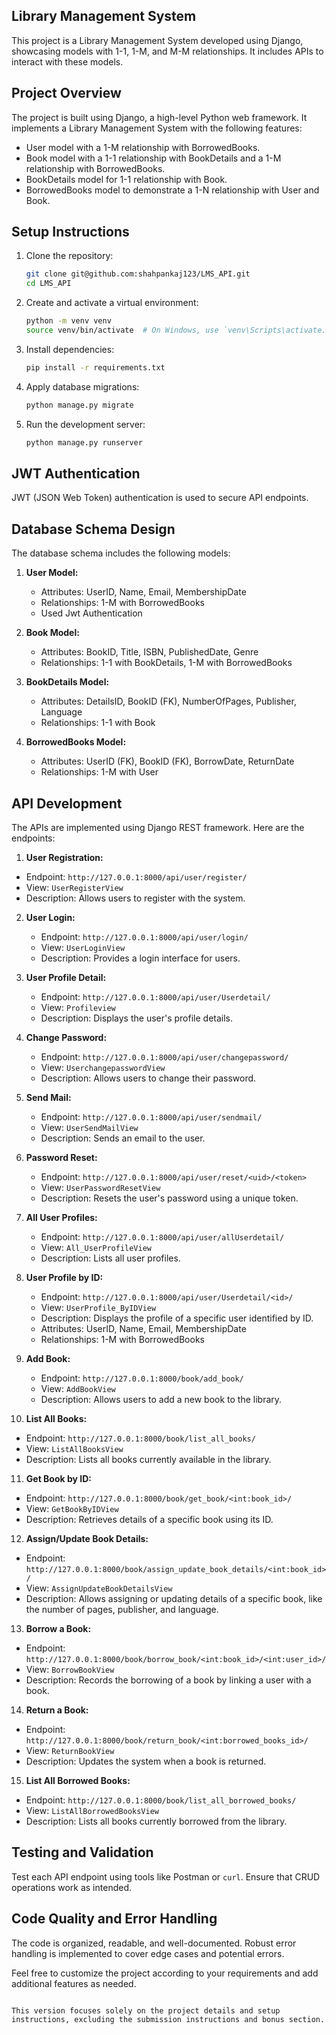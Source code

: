 
## Library Management System

This project is a Library Management System developed using Django, showcasing models with 1-1, 1-M, and M-M relationships. It includes APIs to interact with these models.

## Project Overview

The project is built using Django, a high-level Python web framework. It implements a Library Management System with the following features:
- User model with a 1-M relationship with BorrowedBooks.
- Book model with a 1-1 relationship with BookDetails and a 1-M relationship with BorrowedBooks.
- BookDetails model for 1-1 relationship with Book.
- BorrowedBooks model to demonstrate a 1-N relationship with User and Book.

## Setup Instructions

1. Clone the repository:

   ```bash
   git clone git@github.com:shahpankaj123/LMS_API.git
   cd LMS_API
   ```

2. Create and activate a virtual environment:

   ```bash
   python -m venv venv
   source venv/bin/activate  # On Windows, use `venv\Scripts\activate.bat if using cmd else .ps1`
   ```

3. Install dependencies:

   ```bash
   pip install -r requirements.txt
   ```

4. Apply database migrations:

   ```bash
   python manage.py migrate
   ```

5. Run the development server:

   ```bash
   python manage.py runserver
   ```
   
## JWT Authentication
   JWT (JSON Web Token) authentication is used to secure API endpoints. 
   
## Database Schema Design

The database schema includes the following models:

1. **User Model:**
   - Attributes: UserID, Name, Email, MembershipDate
   - Relationships: 1-M with BorrowedBooks
   - Used Jwt Authentication

2. **Book Model:**
   - Attributes: BookID, Title, ISBN, PublishedDate, Genre
   - Relationships: 1-1 with BookDetails, 1-M with BorrowedBooks

3. **BookDetails Model:**
   - Attributes: DetailsID, BookID (FK), NumberOfPages, Publisher, Language
   - Relationships: 1-1 with Book

4. **BorrowedBooks Model:**
   - Attributes: UserID (FK), BookID (FK), BorrowDate, ReturnDate
   - Relationships: 1-M with User

## API Development

The APIs are implemented using Django REST framework. Here are the endpoints:

 1. **User Registration:**
   - Endpoint: `http://127.0.0.1:8000/api/user/register/`
   - View: `UserRegisterView`
   - Description: Allows users to register with the system.

2. **User Login:**
   - Endpoint: `http://127.0.0.1:8000/api/user/login/`
   - View: `UserLoginView`
   - Description: Provides a login interface for users.

3. **User Profile Detail:**
   - Endpoint: `http://127.0.0.1:8000/api/user/Userdetail/`
   - View: `Profileview`
   - Description: Displays the user's profile details.

4. **Change Password:**
   - Endpoint: `http://127.0.0.1:8000/api/user/changepassword/`
   - View: `UserchangepasswordView`
   - Description: Allows users to change their password.

5. **Send Mail:**
   - Endpoint: `http://127.0.0.1:8000/api/user/sendmail/`
   - View: `UserSendMailView`
   - Description: Sends an email to the user.

6. **Password Reset:**
   - Endpoint: `http://127.0.0.1:8000/api/user/reset/<uid>/<token>`
   - View: `UserPasswordResetView`
   - Description: Resets the user's password using a unique token.

7. **All User Profiles:**
   - Endpoint: `http://127.0.0.1:8000/api/user/allUserdetail/`
   - View: `All_UserProfileView`
   - Description: Lists all user profiles.

8. **User Profile by ID:**
   - Endpoint: `http://127.0.0.1:8000/api/user/Userdetail/<id>/`
   - View: `UserProfile_ByIDView`
   - Description: Displays the profile of a specific user identified by ID.
   - Attributes: UserID, Name, Email, MembershipDate
   - Relationships: 1-M with BorrowedBooks
     
9. **Add Book:**
   - Endpoint: `http://127.0.0.1:8000/book/add_book/`
   - View: `AddBookView`
   - Description: Allows users to add a new book to the library.

10. **List All Books:**
   - Endpoint: `http://127.0.0.1:8000/book/list_all_books/`
   - View: `ListAllBooksView`
   - Description: Lists all books currently available in the library.

11. **Get Book by ID:**
   - Endpoint: `http://127.0.0.1:8000/book/get_book/<int:book_id>/`
   - View: `GetBookByIDView`
   - Description: Retrieves details of a specific book using its ID.

12. **Assign/Update Book Details:**
   - Endpoint: `http://127.0.0.1:8000/book/assign_update_book_details/<int:book_id>/`
   - View: `AssignUpdateBookDetailsView`
   - Description: Allows assigning or updating details of a specific book, like the number of pages, publisher, and language.

13. **Borrow a Book:**
   - Endpoint: `http://127.0.0.1:8000/book/borrow_book/<int:book_id>/<int:user_id>/`
   - View: `BorrowBookView`
   - Description: Records the borrowing of a book by linking a user with a book.

14. **Return a Book:**
   - Endpoint: `http://127.0.0.1:8000/book/return_book/<int:borrowed_books_id>/`
   - View: `ReturnBookView`
   - Description: Updates the system when a book is returned.

15. **List All Borrowed Books:**
   - Endpoint: `http://127.0.0.1:8000/book/list_all_borrowed_books/`
   - View: `ListAllBorrowedBooksView`
   - Description: Lists all books currently borrowed from the library.


## Testing and Validation

Test each API endpoint using tools like Postman or `curl`. Ensure that CRUD operations work as intended.

## Code Quality and Error Handling

The code is organized, readable, and well-documented. Robust error handling is implemented to cover edge cases and potential errors.

Feel free to customize the project according to your requirements and add additional features as needed.
```

This version focuses solely on the project details and setup instructions, excluding the submission instructions and bonus section.

